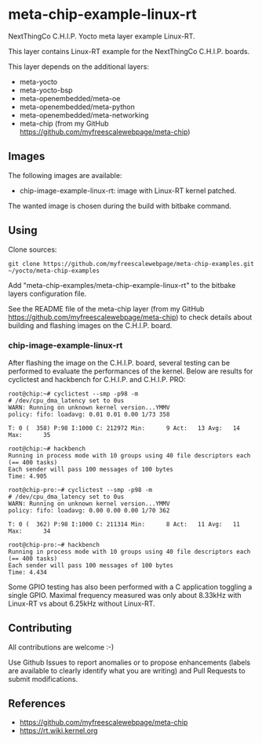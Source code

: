 meta-chip-example-linux-rt
==

NextThingCo C.H.I.P. Yocto meta layer example Linux-RT.

This layer contains Linux-RT example for the NextThingCo C.H.I.P. boards.

This layer depends on the additional layers:
* meta-yocto
* meta-yocto-bsp
* meta-openembedded/meta-oe
* meta-openembedded/meta-python
* meta-openembedded/meta-networking
* meta-chip (from my GitHub https://github.com/myfreescalewebpage/meta-chip)


Images
--

The following images are available:
* chip-image-example-linux-rt: image with Linux-RT kernel patched.

The wanted image is chosen during the build with bitbake command.


Using
--

Clone sources:

	git clone https://github.com/myfreescalewebpage/meta-chip-examples.git ~/yocto/meta-chip-examples

Add "meta-chip-examples/meta-chip-example-linux-rt" to the bitbake layers configuration file.

See the README file of the meta-chip layer (from my GitHub https://github.com/myfreescalewebpage/meta-chip) to check details about building and flashing images on the C.H.I.P. board.

### chip-image-example-linux-rt

After flashing the image on the C.H.I.P. board, several testing can be performed to evaluate the performances of the kernel. Below are results for cyclictest and hackbench for C.H.I.P. and C.H.I.P. PRO:

```
root@chip:~# cyclictest --smp -p98 -m
# /dev/cpu_dma_latency set to 0us
WARN: Running on unknown kernel version...YMMV
policy: fifo: loadavg: 0.01 0.01 0.00 1/73 358

T: 0 (  358) P:98 I:1000 C: 212972 Min:      9 Act:   13 Avg:   14 Max:      35
```

```
root@chip:~# hackbench
Running in process mode with 10 groups using 40 file descriptors each (== 400 tasks)
Each sender will pass 100 messages of 100 bytes
Time: 4.905
```

```
root@chip-pro:~# cyclictest --smp -p98 -m
# /dev/cpu_dma_latency set to 0us
WARN: Running on unknown kernel version...YMMV
policy: fifo: loadavg: 0.00 0.00 0.00 1/70 362

T: 0 (  362) P:98 I:1000 C: 211314 Min:      8 Act:   11 Avg:   11 Max:      34
```

```
root@chip-pro:~# hackbench
Running in process mode with 10 groups using 40 file descriptors each (== 400 tasks)
Each sender will pass 100 messages of 100 bytes
Time: 4.434
```

Some GPIO testing has also been performed with a C application toggling a single GPIO. Maximal frequency measured was only about 8.33kHz with Linux-RT vs about 6.25kHz without Linux-RT.


Contributing
--

All contributions are welcome :-)

Use Github Issues to report anomalies or to propose enhancements (labels are available to clearly identify what you are writing) and Pull Requests to submit modifications.


References
--

* https://github.com/myfreescalewebpage/meta-chip
* https://rt.wiki.kernel.org

